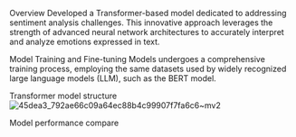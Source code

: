 Overview
Developed a Transformer-based model dedicated to addressing sentiment analysis challenges. 
This innovative approach leverages the strength of advanced neural network architectures to accurately interpret and analyze emotions expressed in text.

Model Training and Fine-tuning
Models undergoes a comprehensive training process, employing the same datasets used by widely recognized large language models (LLM), such as the BERT model. 

Transformer model structure
![45dea3_792ae66c09a64ec88b4c99907f7fa6c6~mv2](https://github.com/Frank42311/Sentiment-Analysis/assets/137829542/a775a8af-ca58-4633-87e4-71b9688d2d7a)

Model performance compare
